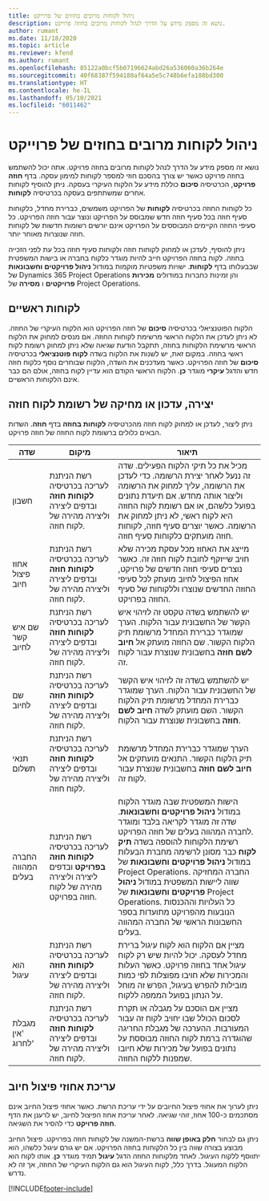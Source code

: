 ```yaml
---
title: ניהול לקוחות מרובים בחוזים של פרוייקט
description: נושא זה מספק מידע על הדרך לנהל לקוחות מרובים בחוזה פרויקט.
author: rumant
ms.date: 11/18/2020
ms.topic: article
ms.reviewer: kfend
ms.author: rumant
ms.openlocfilehash: 85122a0bcf5b07196624abd26a536060a36b264e
ms.sourcegitcommit: 40f68387f594180af64a5e5c748b6efa188bd300
ms.translationtype: HT
ms.contentlocale: he-IL
ms.lasthandoff: 05/10/2021
ms.locfileid: "6011462"
---
```

# <a name="manage-multiple-customers-on-project-contracts"></a>ניהול לקוחות מרובים בחוזים של פרוייקט

נושא זה מספק מידע על הדרך לנהל לקוחות מרובים בחוזה פרויקט. אתה יכול להשתמש בחוזה פרויקט כאשר יש צורך בהסכם חוזי למספר לקוחות למימון עסקה. בדף **חוזה פרויקט**, הכרטיסיה **סיכום** כוללת מידע על הלקוח העיקרי בעסקה. ניתן להוסיף לקוחות אחרים שמשתתפים בעסקה בכרטיסיה **לקוחות**.

כל לקוחות החוזה בכרטיסיה **לקוחות** של הפרויקט משמשים, כברירת מחדל, כלקוחות סעיף חוזה בכל סעיף חוזה חדש שמבוסס על הפרויקט ונוצר עבור חוזה הפרויקט. כל סעיפי החוזה הקיימים המבוססים על הפרויקט אינם יורשים רשומות חדשות של לקוחות חוזה שנוצרות מאוחר יותר.

ניתן להוסיף, לעדכן או למחוק לקוחות חוזה ולקוחות סעיף חוזה בכל עת לפני הזכייה בחוזה. לקוח בחוזה הפרויקט חייב להיות מוגדר כלקוח בחברה או בישות המשפטית שבבעלותו בדף **לקוחות**. ישויות משפטיות מוקמות במודול **ניהול פרויקטים וחשבונאות** של Dynamics 365 Project Operations והן זמינות כחברות במודולים **מכירות פרויקטים** ו **מסירה** של Project Operations.

## <a name="primary-customers"></a>לקוחות ראשיים

הלקוח הפוטנציאלי בכרטיסיה **סיכום** של חוזה הפרויקט הוא הלקוח העיקרי של החוזה. לא ניתן לעדכן את הלקוח הראשי מרשימת לקוחות החוזה. אם מנסים למחוק את הלקוח הראשי מרשימת הלקוחות בחוזה, תתקבל הודעת שגיאה שלא ניתן למחוק רשומת לקוח ראשי בחוזה. במקום זאת, יש לשנות את הלקוח בשדה **לקוח פוטנציאלי** בכרטיסיה **סיכום** של חוזה הפרויקט. כאשר מעדכנים את השדה, הלקוח שבוחרים נוסף כלקוח חוזה חדש והדגל **עיקרי** מוגדר **כן**. הלקוח הראשי הקודם הוא עדיין לקוח בחוזה, אולם הם כבר אינם הלקוחות הראשיים.

## <a name="create-update-or-delete-a-contract-customer-record"></a>יצירה, עדכון או מחיקה של רשומת לקוח חוזה

ניתן ליצור, לעדכן או למחוק לקוח חוזה מהכרטיסיה **לקוחות בחוזה** בדף **חוזה**. השדות הבאים כלולים ברשומת לקוח החוזה של חוזה פרויקט.

| **שדה** | **מיקום** | **תיאור** | 
| --- | --- | --- | 
| חשבון | רשת הניתנת לעריכה בכרטיסיה **לקוחות חוזה** ובדפים ליצירה וליצירה מהירה של לקוח חוזה. | מכיל את כל תיקי הלקוח הפעילים. שדה זה ננעל לאחר יצירת הרשומה. כדי לעדכן את הרשומה, עליך למחוק את הרשומה וליצור אותה מחדש. אם תיעדת נתונים בפועל כלשהם, או אם רשומת לקוח החוזה היא לקוח ראשי, לא ניתן למחוק את הרשומה. כאשר יוצרים סעיף חוזה, לקוחות חוזה מועתקים כלקוחות סעיף חוזה. |
| אחוז פיצול חיוב | רשת הניתנת לעריכה בכרטיסיה **לקוחות חוזה** ובדפים ליצירה וליצירה מהירה של לקוח חוזה. | מייצג את האחוז מכל עסקת מכירה שלא חויב שייזקף לחובת לקוח חוזה זה. כאשר נוצרים סעיפי חוזה חדשים של פרויקט, אחוז הפיצול לחיוב מועתק לכל סעיפי החוזה החדשים שנוצרו וללקוחות של סעיף החוזה בפרויקט. |
| שם איש קשר לחיוב | רשת הניתנת לעריכה בכרטיסיה **לקוחות חוזה** ובדפים ליצירה וליצירה מהירה של לקוח חוזה. | יש להשתמש בשדה טקסט זה לזיהוי איש הקשר של החשבונית עבור הלקוח. הערך שמוגדר כברירת המחדל מרשומת תיק הלקוח הקשור. שם החוזה מועתק אל **חיוב לשם חוזה** בחשבונית שנוצרת עבור לקוח זה. |
| שם לחיוב | רשת הניתנת לעריכה בכרטיסיה **לקוחות חוזה** ובדפים ליצירה וליצירה מהירה של לקוח חוזה. | יש להשתמש בשדה זה לזיהוי איש הקשר של החשבונית עבור הלקוח. הערך שמוגדר כברירת המחדל מרשומת תיק הלקוח הקשור. השם מועתק לשדה **חיוב לשם חוזה** בחשבונית שנוצרת עבור הלקוח. |
| ‏‫תנאי תשלום‬ | רשת הניתנת לעריכה בכרטיסיה **לקוחות חוזה** ובדפים ליצירה וליצירה מהירה של לקוח חוזה. | הערך שמוגדר כברירת המחדל מרשומת תיק הלקוח הקשור. התנאים מועתקים אל **חיוב לשם חוזה** בחשבונית שנוצרת עבור לקוח זה. |
| החברה המהווה בעלים | רשת הניתנת לעריכה בכרטיסיה **לקוחות חוזה בפרויקט** ובדפים ליצירה וליצירה מהירה של לקוח חוזה בפרויקט. | הישות המשפטית שבה מוגדר הלקוח במודול **ניהול פרויקטים וחשבונאות**. שדה זה מוגדר לקריאה בלבד ומוגדר לחברה המהווה בעלים של חוזה הפרויקט.</br>רשימת הלקוחות להוספה בשדה **תיק לקוח** כבר מסונן לרשימה מחברת הבעלות במודול **ניהול פרויקטים וחשבונאות** של Project Operations. החברה המחזיקה שווה ליישות המשפטית במודול **ניהול פרויקטים וחשבונאות** של Project Operations. כל העלויות וההכנסות הנובעות מהפרויקט מתועדות בספר החשבונות הראשי של החברה המהווה בעלים. |
| הוא עיגול | רשת הניתנת לעריכה בכרטיסיה **לקוחות חוזה** ובדפים ליצירה וליצירה מהירה של לקוח חוזה. | מציין אם הלקוח הוא לקוח עיגול ברירת מחדל לעסקה. יכול להיות שיש רק לקוח עיגול אחד בחוזה פרויקט. כאשר העלות והמכירות שלא חויבו מפוצלות לפי כמות מובילות להפרש בעיגול, הפרש זה מוחל על הנתון בפועל הממפה ללקוח. |
| מגבלת 'אין לחרוג' | רשת הניתנת לעריכה בכרטיסיה **לקוחות חוזה** ובדפים ליצירה וליצירה מהירה של לקוח חוזה. | מציין אם הוסכם על מגבלה או תקרת לסכום הכולל שבו יחויב לקוח זה עבור המעורבות. ההערכה של מגבלת החריגה שהוגדרה ברמת לקוח החוזה מבוססת על נתונים בפועל של מכירות שלא חיובו שמפנות ללקוח החוזה. |

## <a name="edit-billing-split-percentages"></a>עריכת אחוזי פיצול חיוב

ניתן לערוך את אחוזי פיצול החיובים על ידי עריכת הרשת. כאשר אחוזי פיצול החיוב אינם מסתכמים כ-100 אחוז, זוהי שגיאה. לאחר עריכת אחוז הפיצול לחיוב, יש לרענן את הדף **חוזה פרויקט** כדי להסיר את השגיאה.

ניתן גם לבחור **חלק באופן שווה** ברשת-המשנה של לקוחות חוזה בפרויקט. פיצול החיוב מבוצע בצורה שווה בין כל הלקוחות בחוזה הפרויקט. אם יש גורם עיגול כלשהו, הוא יתווסף ללקוח העיגול. לאחד מלקוחות החוזה הדגל **עיגול** תמיד מוגדר **כן**. אותו לקוח הוא הלקוח המעוגל. בדרך כלל, לקוח העיגול הוא גם הלקוח העיקרי של החוזה, אך זה לא נדרש.


[!INCLUDE[footer-include](../includes/footer-banner.md)]